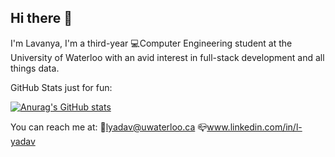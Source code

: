 ## Hi there 👋

I'm Lavanya, I'm a third-year 💻Computer Engineering student at the University of Waterloo with an avid interest in full-stack development and all things data.

GitHub Stats just for fun:

[![Anurag's GitHub stats](https://github-readme-stats.vercel.app/api?username=LavanyaY2&count_private=true&show_icons=true&theme=tokyonight)](https://github.com/anuraghazra/github-readme-stats)


You can reach me at:
📩lyadav@uwaterloo.ca
📪www.linkedin.com/in/l-yadav


<!--
**LavanyaY2/LavanyaY2** is a ✨ _special_ ✨ repository because its `README.md` (this file) appears on your GitHub profile.

Here are some ideas to get you started:

- 🔭 I’m currently working on ...
- 🌱 I’m currently learning ...
- 👯 I’m looking to collaborate on ...
- 🤔 I’m looking for help with ...
- 💬 Ask me about ...
- 📫 How to reach me: ...
- 😄 Pronouns: ...
- ⚡ Fun fact: ...
-->
